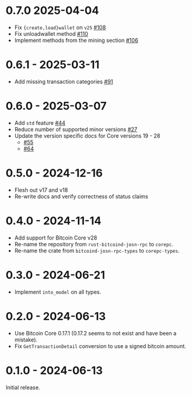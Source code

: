 # 0.7.0 2025-04-04

- Fix `{create,load}wallet` on `v25` [#108](https://github.com/rust-bitcoin/corepc/pull/108)
- Fix unloadwallet method [#110](https://github.com/rust-bitcoin/corepc/pull/110)
- Implement methods from the mining section [#106](https://github.com/rust-bitcoin/corepc/pull/106)

# 0.6.1 - 2025-03-11

- Add missing transaction categories [#91](https://github.com/rust-bitcoin/corepc/pull/91)

# 0.6.0 - 2025-03-07

- Add `std` feature [#44](https://github.com/rust-bitcoin/corepc/pull/44)
- Reduce number of supported minor versions [#27](https://github.com/rust-bitcoin/corepc/pull/27)
- Update the version specific docs for Core versions 19 - 28
   - [#55](https://github.com/rust-bitcoin/corepc/pull/55)
   - [#64](https://github.com/rust-bitcoin/corepc/pull/64)

# 0.5.0 - 2024-12-16

- Flesh out v17 and v18
- Re-write docs and verify correctness of status claims

# 0.4.0 - 2024-11-14

- Add support for Bitcoin Core v28
- Re-name the repository from `rust-bitcoind-josn-rpc` to `corepc`.
- Re-name the crate from `bitcoind-josn-rpc-types` to `corepc-types`.

# 0.3.0 - 2024-06-21

- Implement `into_model` on all types.

# 0.2.0 - 2024-06-13

- Use Bitcoin Core 0.17.1 (0.17.2 seems to not exist and have been a mistake).
- Fix `GetTransactionDetail` conversion to use a signed bitcoin amount.

# 0.1.0 - 2024-06-13

Initial release.
